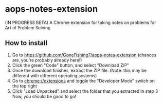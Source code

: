 # aops-notes-extension
(IN PROGRESS BETA) A Chrome extension for taking notes on problems for Art of Problem Solving
## How to install
1. Go to <https://github.com/GoneFishing7/aops-notes-extension> (chances are, you're probably already here!)
2. Click the green "Code" button, and select "Download ZIP"
3. Once the download finishes, extract the ZIP file. (Note: this may be different with different operating systems)
4. Go to <chrome://extensions> and toggle the "Developer Mode" switch on the top right
6. Click "Load Unpacked" and select the folder that you extracted in step 3
Now, you should be good to go!
